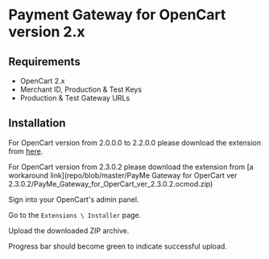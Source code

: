 # Payment Gateway for OpenCart version 2.x

## Requirements

- OpenCart 2.x
- Merchant ID, Production & Test Keys
- Production & Test Gateway URLs

## Installation

For OpenCart version from 2.0.0.0 to 2.2.0.0 please download the extension from [here](PayMe_Gateway_for_OperCart_ver_2.0.0.0.ocmod.zip). 

For OpenCart version from 2.3.0.2 please download the extension from [a workaround link](repo/blob/master/PayMe Gateway for OperCart ver 2.3.0.2/PayMe_Gateway_for_OperCart_ver_2.3.0.2.ocmod.zip)

Sign into your OpenCart's admin panel.

Go to the `Extensions \ Installer` page.

Upload the downloaded ZIP archive.

Progress bar should become green to indicate successful upload.

